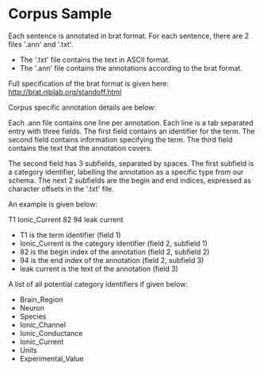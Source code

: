 # Corpus Sample

Each sentence is annotated in brat format. For each sentence, there are 2 files '.ann' and '.txt'. 
 - The '.txt' file contains the text in ASCII format. 
 - The '.ann' file contains the annotations according to the brat format. 
 
Full specification of the brat format is given here: http://brat.nlplab.org/standoff.html
 
Corpus specific annotation details are below:

Each .ann file contains one line per annotation. Each line is a tab separated entry with three fields. The first field contains an identifier for the term. The second field contains information specifying the term. The third field contains the text that the annotation covers.

The second field has 3 subfields, separated by spaces. The first subfield is a category identifier, labelling the annotation as a specific type from our schema. The next 2 subfields are the begin and end indices, expressed as character offsets in the '.txt' file.

An example is given below:

  T1    Ionic_Current 82 94    leak current

 - T1            is the term identifier (field 1)
 - Ionic_Current is the category identifier (field 2, subfield 1)
 - 82            is the begin index of the annotation (field 2, subfield 2)
 - 94            is the end index of the annotation (field 2, subfield 3)
 - leak current  is the text of the annotation (field 3)

A list of all potential category identifiers if given below:
- Brain_Region
- Neuron
- Species
- Ionic_Channel
- Ionic_Conductance
- Ionic_Current
- Units
- Experimental_Value
